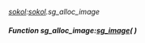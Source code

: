_[sokol](../../modules/sokol/sokol-module.md):[sokol](../../modules/sokol/sokol-module.md).sg\_alloc\_image_
##### Function sg\_alloc\_image:[sg_image](../../modules/sokol/sokol-sg_image.md)(  )
